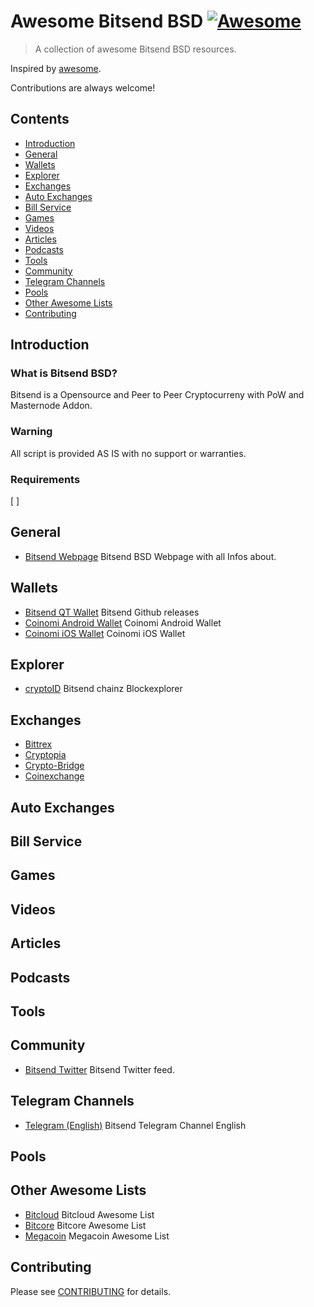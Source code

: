 # Awesome Bitsend BSD [![Awesome](https://awesome.re/badge.svg)](https://awesome.re)

> A collection of awesome Bitsend BSD resources.

Inspired by [awesome](https://github.com/sindresorhus/awesome).

Contributions are always welcome! 

## Contents
* [Introduction](#introduction)
* [General](#general)
* [Wallets](#wallets)
* [Explorer](#explorer)
* [Exchanges](#exchanges)
* [Auto Exchanges](#auto-exchanges)
* [Bill Service](#bill-service)
* [Games](#games)
* [Videos](#videos)
* [Articles](#articles)
* [Podcasts](#podcasts)
* [Tools](#tools)
* [Community](#community)
* [Telegram Channels](#telegram-channels)
* [Pools](#pools)
* [Other Awesome Lists](#other-awesome-lists)
* [Contributing](#contributing)

## Introduction
### What is Bitsend BSD?
Bitsend is a Opensource and Peer to Peer Cryptocurreny with PoW and Masternode Addon.

### Warning
All script is provided AS IS with no support or warranties.

### Requirements
[ ]

## General
* [Bitsend Webpage](https://bitsend.info/) Bitsend BSD Webpage with all Infos about.

## Wallets
* [Bitsend QT Wallet](https://github.com/LIMXTEC/Bitsend/releases) Bitsend Github releases
* [Coinomi Android Wallet](https://play.google.com/store/apps/details?id=com.coinomi.wallet) Coinomi Android Wallet
* [Coinomi iOS Wallet](https://itunes.apple.com/app/coinomi-wallet/id1333588809) Coinomi iOS Wallet

## Explorer
* [cryptoID](https://chainz.cryptoid.info/bsd/) Bitsend chainz Blockexplorer

## Exchanges
* [Bittrex](https://bittrex.com/Market/Index?MarketName=BTC-BSD)
* [Cryptopia](https://www.cryptopia.co.nz/Exchange/?market=BSD_BTC)
* [Crypto-Bridge](https://wallet.crypto-bridge.org/market/BRIDGE.BSD_BRIDGE.BTC)
* [Coinexchange](https://www.coinexchange.io/market/BSD/BTC)

## Auto Exchanges

## Bill Service

## Games

## Videos

## Articles

## Podcasts

## Tools

## Community
* [Bitsend Twitter](https://twitter.com/bit_send) Bitsend Twitter feed.

## Telegram Channels
* [Telegram (English)](https://t.me/BSD_Bitsend) Bitsend Telegram Channel English

## Pools

## Other Awesome Lists
* [Bitcloud](https://github.com/LIMXTEC/awesome-bitcloud-btdx/) Bitcloud Awesome List
* [Bitcore](https://github.com/LIMXTEC/awesome-bitcore-btx/) Bitcore Awesome List
* [Megacoin](https://github.com/LIMXTEC/awesome-megacoin-mec/) Megacoin Awesome List

## Contributing
Please see [CONTRIBUTING](https://github.com/LIMXTEC/awesome-bitsend-bsd/blob/master/contributing.md) for details.
